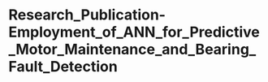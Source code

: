 # Research_Publication-Employment_of_ANN_for_Predictive_Motor_Maintenance_and_Bearing_Fault_Detection